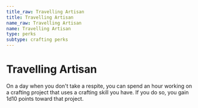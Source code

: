```yaml
---
title_raw: Travelling Artisan
title: Travelling Artisan
name_raw: Travelling Artisan
name: Travelling Artisan
type: perks
subtype: crafting perks
---
```


# Travelling Artisan

On a day when you don't take a respite, you can spend an hour working on a crafting project that uses a crafting skill you have. If you do so, you gain 1d10 points toward that project.
